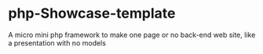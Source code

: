 # php-Showcase-template
A micro mini php framework to make one page or no back-end web site, like a presentation with no models
